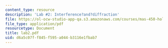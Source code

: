 ```yaml
---
content_type: resource
description: 'Lab #2: Interference?and?diffraction'
file: https://ol-ocw-studio-app-qa.s3.amazonaws.com/courses/mas-450-holographic-imaging-spring-2003/d6a5c07ff845f595a044b3116e1fbab7_lab2.pdf
file_type: application/pdf
resourcetype: Document
title: lab2.pdf
uid: d6a5c07f-f845-f595-a044-b3116e1fbab7
---
```

